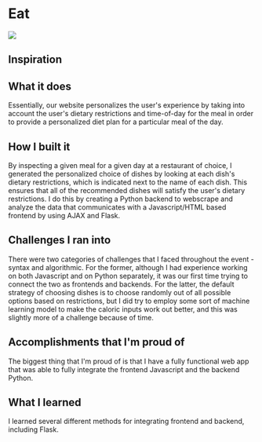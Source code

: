 # Eat

![](WhatToEat_Demo.gif)

## Inspiration

## What it does
Essentially, our website personalizes the user's experience by taking into account the user's dietary restrictions and time-of-day for the meal in order to provide a personalized diet plan for a particular meal of the day.

## How I built it
By inspecting a given meal for a given day at a restaurant of choice, I generated the personalized choice of dishes by looking at each dish's dietary restrictions, which is indicated next to the name of each dish. This ensures that all of the recommended dishes will satisfy the user's dietary restrictions. I do this by creating a Python backend to webscrape and analyze the data that communicates with a Javascript/HTML based frontend by using AJAX and Flask.

## Challenges I ran into
There were two categories of challenges that I faced throughout the event - syntax and algorithmic. For the former, although I had experience working on both Javascript and on Python separately, it was our first time trying to connect the two as frontends and backends. For the latter, the default strategy of choosing dishes is to choose randomly out of all possible options based on restrictions, but I did try to employ some sort of machine learning model to make the caloric inputs work out better, and this was slightly more of a challenge because of time.

## Accomplishments that I'm proud of
The biggest thing that I'm proud of is that I have a fully functional web app that was able to fully integrate the frontend Javascript and the backend Python.

## What I learned
I learned several different methods for integrating frontend and backend, including Flask.


